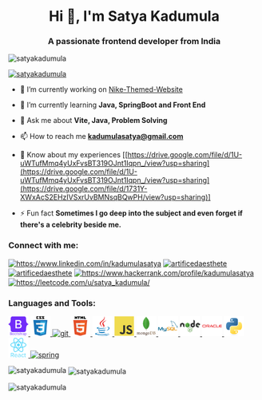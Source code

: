 <h1 align="center">Hi 👋, I'm Satya Kadumula</h1>
<h3 align="center">A passionate frontend developer from India</h3>

<p align="left"> <img src="https://komarev.com/ghpvc/?username=satyakadumula&label=Profile%20views&color=0e75b6&style=flat" alt="satyakadumula" /> </p>

<p align="left"> <a href="https://github.com/ryo-ma/github-profile-trophy"><img src="https://github-profile-trophy.vercel.app/?username=satyakadumula" alt="satyakadumula" /></a> </p>

- 🔭 I’m currently working on [Nike-Themed-Website](https://satyakadumula.github.io/Nike-Themed-Website/)

- 🌱 I’m currently learning **Java, SpringBoot and Front End**

- 💬 Ask me about **Vite, Java, Problem Solving**

- 📫 How to reach me **kadumulasatya@gmail.com**

- 📄 Know about my experiences [[https://drive.google.com/file/d/1U-uWTufMmq4yUxFvsBT319OJnt1Iqpn_/view?usp=sharing](https://drive.google.com/file/d/1U-uWTufMmq4yUxFvsBT319OJnt1Iqpn_/view?usp=sharing](https://drive.google.com/file/d/1731Y-XWxAcS2EHzIVSxrUvBMNsqBQwPH/view?usp=sharing)]

- ⚡ Fun fact **Sometimes I go deep into the subject and even forget if there's a celebrity beside me.**

<h3 align="left">Connect with me:</h3>
<p align="left">
<a href="https://linkedin.com/in/https://www.linkedin.com/in/kadumulasatya" target="blank"><img align="center" src="https://raw.githubusercontent.com/rahuldkjain/github-profile-readme-generator/master/src/images/icons/Social/linked-in-alt.svg" alt="https://www.linkedin.com/in/kadumulasatya" height="30" width="40" /></a>
<a href="https://instagram.com/artificedaesthete" target="blank"><img align="center" src="https://raw.githubusercontent.com/rahuldkjain/github-profile-readme-generator/master/src/images/icons/Social/instagram.svg" alt="artificedaesthete" height="30" width="40" /></a>
<a href="https://www.youtube.com/c/artificedaesthete" target="blank"><img align="center" src="https://raw.githubusercontent.com/rahuldkjain/github-profile-readme-generator/master/src/images/icons/Social/youtube.svg" alt="artificedaesthete" height="30" width="40" /></a>
<a href="https://www.hackerrank.com/https://www.hackerrank.com/profile/kadumulasatya" target="blank"><img align="center" src="https://raw.githubusercontent.com/rahuldkjain/github-profile-readme-generator/master/src/images/icons/Social/hackerrank.svg" alt="https://www.hackerrank.com/profile/kadumulasatya" height="30" width="40" /></a>
<a href="https://www.leetcode.com/https://leetcode.com/u/satya_kadumula/" target="blank"><img align="center" src="https://raw.githubusercontent.com/rahuldkjain/github-profile-readme-generator/master/src/images/icons/Social/leet-code.svg" alt="https://leetcode.com/u/satya_kadumula/" height="30" width="40" /></a>
</p>

<h3 align="left">Languages and Tools:</h3>
<p align="left"> <a href="https://getbootstrap.com" target="_blank" rel="noreferrer"> <img src="https://raw.githubusercontent.com/devicons/devicon/master/icons/bootstrap/bootstrap-plain-wordmark.svg" alt="bootstrap" width="40" height="40"/> </a> <a href="https://www.w3schools.com/css/" target="_blank" rel="noreferrer"> <img src="https://raw.githubusercontent.com/devicons/devicon/master/icons/css3/css3-original-wordmark.svg" alt="css3" width="40" height="40"/> </a> <a href="https://git-scm.com/" target="_blank" rel="noreferrer"> <img src="https://www.vectorlogo.zone/logos/git-scm/git-scm-icon.svg" alt="git" width="40" height="40"/> </a> <a href="https://www.w3.org/html/" target="_blank" rel="noreferrer"> <img src="https://raw.githubusercontent.com/devicons/devicon/master/icons/html5/html5-original-wordmark.svg" alt="html5" width="40" height="40"/> </a> <a href="https://www.java.com" target="_blank" rel="noreferrer"> <img src="https://raw.githubusercontent.com/devicons/devicon/master/icons/java/java-original.svg" alt="java" width="40" height="40"/> </a> <a href="https://developer.mozilla.org/en-US/docs/Web/JavaScript" target="_blank" rel="noreferrer"> <img src="https://raw.githubusercontent.com/devicons/devicon/master/icons/javascript/javascript-original.svg" alt="javascript" width="40" height="40"/> </a> <a href="https://www.mongodb.com/" target="_blank" rel="noreferrer"> <img src="https://raw.githubusercontent.com/devicons/devicon/master/icons/mongodb/mongodb-original-wordmark.svg" alt="mongodb" width="40" height="40"/> </a> <a href="https://www.mysql.com/" target="_blank" rel="noreferrer"> <img src="https://raw.githubusercontent.com/devicons/devicon/master/icons/mysql/mysql-original-wordmark.svg" alt="mysql" width="40" height="40"/> </a> <a href="https://nodejs.org" target="_blank" rel="noreferrer"> <img src="https://raw.githubusercontent.com/devicons/devicon/master/icons/nodejs/nodejs-original-wordmark.svg" alt="nodejs" width="40" height="40"/> </a> <a href="https://www.oracle.com/" target="_blank" rel="noreferrer"> <img src="https://raw.githubusercontent.com/devicons/devicon/master/icons/oracle/oracle-original.svg" alt="oracle" width="40" height="40"/> </a> <a href="https://www.python.org" target="_blank" rel="noreferrer"> <img src="https://raw.githubusercontent.com/devicons/devicon/master/icons/python/python-original.svg" alt="python" width="40" height="40"/> </a> <a href="https://reactjs.org/" target="_blank" rel="noreferrer"> <img src="https://raw.githubusercontent.com/devicons/devicon/master/icons/react/react-original-wordmark.svg" alt="react" width="40" height="40"/> </a> <a href="https://spring.io/" target="_blank" rel="noreferrer"> <img src="https://www.vectorlogo.zone/logos/springio/springio-icon.svg" alt="spring" width="40" height="40"/> </a> </p>

<p><img align="left" src="https://github-readme-stats.vercel.app/api/top-langs?username=satyakadumula&show_icons=true&locale=en&layout=compact" alt="satyakadumula" /></p>

<p>&nbsp;<img align="center" src="https://github-readme-stats.vercel.app/api?username=satyakadumula&show_icons=true&locale=en" alt="satyakadumula" /></p>

<p><img align="center" src="https://github-readme-streak-stats.herokuapp.com/?user=satyakadumula&" alt="satyakadumula" /></p>
